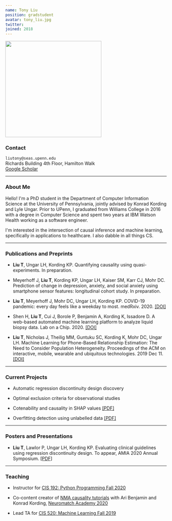 ```yaml
---
name: Tony Liu
position: gradstudent
avatar: tony_liu.jpg
twitter:
joined: 2018
---
```


<img width="300" src="{{site.baseurl}}/images/people/{{page.avatar}}" data-action="zoom">

### Contact

<i class="fa fa-envelope-o"></i>`liutony@seas.upenn.edu`<br>
<i class="fa fa-building"></i> Richards Building 4th Floor, Hamilton Walk <br>
[<i class="fa fa-google"></i> Google Scholar](https://scholar.google.com/citations?user=U0Rzad0AAAAJ&hl=en)

<hr>

### About Me 

Hello! I'm a PhD student in the Department of Computer Information Science at the University of Pennsylvania, jointly advised by Konrad Kording and Lyle Ungar. Prior to UPenn, I graduated from Williams College in 2016 with a degree in Computer Science and spent two years at IBM Watson Health working as a software engineer.

I'm interested in the intersection of causal inference and machine learning, specifically in applications to healthcare. I also dabble in all things CS.

---

### Publications and Preprints

- **Liu T**, Ungar LH, Kording KP. Quantifying causality using quasi-experiments. In preparation.

- Meyerhoff J, **Liu T**, Kording KP, Ungar LH, Kaiser SM, Karr CJ, Mohr DC. Prediction of change in depression, anxiety, and social anxiety using smartphone sensor features: longitudinal cohort study. In preparation.

- **Liu T**, Meyerhoff J, Mohr DC, Ungar LH, Kording KP. COVID-19 pandemic: every day feels like a weekday to most. medRxiv. 2020. [[DOI]](https://doi.org/10.1101/2020.05.11.20098228)

- Shen H, **Liu T**, Cui J, Borole P, Benjamin A, Kording K, Issadore D. A web-based automated machine learning platform to analyze liquid biopsy data. Lab on a Chip. 2020. [[DOI]](https://doi.org/10.1039/D0LC00096E)

- **Liu T**, Nicholas J, Theilig MM, Guntuku SC, Kording K, Mohr DC, Ungar LH. Machine Learning for Phone-Based Relationship Estimation: The Need to Consider Population Heterogeneity. Proceedings of the ACM on interactive, mobile, wearable and ubiquitous technologies. 2019 Dec 11. [[DOI]](https://doi.org/10.1145/3369820)

---

### Current Projects

- Automatic regression discontinuity design discovery

- Optimal exclusion criteria for observational studies

- Cotenability and causality in SHAP values [[PDF]](https://tliu526.github.io/files/group_shap_report.pdf)

- Overfitting detection using unlabelled data [[PDF]](https://tliu526.github.io/files/unlabelled_overfitting_notes.pdf)

---

### Posters and Presentations

- **Liu T**, Lawlor P, Ungar LH, Kording KP. Evaluating clinical guidelines using regression discontinuity design. To appear, AMIA 2020 Annual Symposium. [[PDF]](https://tliu526.github.io/files/upenn_diabetes_rdd_poster.pdf)

---

### Teaching

- Instructor for [CIS 192: Python Programming Fall 2020](https://www.cis.upenn.edu/~cis192/tliu/)

- Co-content creator of [NMA causality tutorials](https://github.com/NeuromatchAcademy/course-content/tree/master/tutorials#w3d3---network-causality) with Ari Benjamin and Konrad Kording, [Neuromatch Academy 2020](https://www.neuromatchacademy.org/)

- Lead TA for [CIS 520: Machine Learning Fall 2019](https://alliance.seas.upenn.edu/~cis520/dynamic/2019/wiki/)

